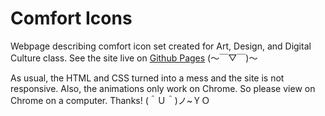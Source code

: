 # Comfort Icons
Webpage describing comfort icon set created for Art, Design, and Digital Culture class.
See the site live on [Github Pages](https://conswang.github.io/comfort-icons/) (～￣▽￣)～

As usual, the HTML and CSS turned into a mess and the site is not responsive. Also, the animations only work on Chrome. So please view on Chrome on a computer. Thanks! (＾Ｕ＾)ノ~ＹＯ

